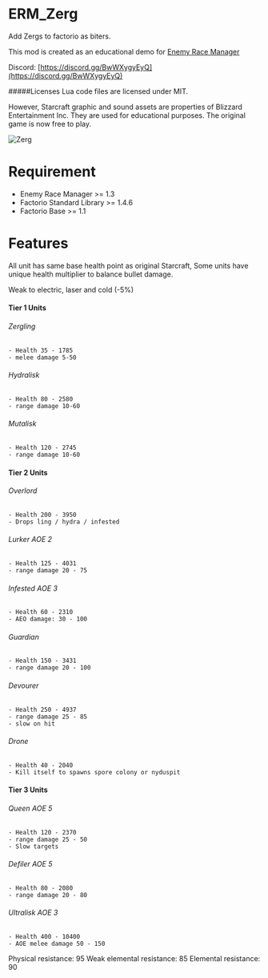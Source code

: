 # ERM_Zerg
Add Zergs to factorio as biters.

This mod is created as an educational demo for [Enemy Race Manager](https://mods.factorio.com/mod/enemyracemanager)

Discord:  [https://discord.gg/BwWXygyEyQ](https://discord.gg/BwWXygyEyQ)


#####Licenses
Lua code files are licensed under MIT.

However, Starcraft graphic and sound assets are properties of Blizzard Entertainment Inc.  They are used for educational purposes. The original game is now free to play.

![Zerg](https://mods-data.factorio.com/assets/d5713783b19c4ba3ca97ab578182e61c72ec11a0.png "Zerg")

# Requirement
* Enemy Race Manager >= 1.3
* Factorio Standard Library >= 1.4.6
* Factorio Base >= 1.1

# Features
All unit has same base health point as original Starcraft, Some units have unique health multiplier to balance bullet damage.

Weak to electric, laser and cold (-5%)

#### Tier 1 Units

######  Zergling
    - Health 35 - 1785
    - melee damage 5-50

###### Hydralisk
    - Health 80 - 2580
    - range damage 10-60

###### Mutalisk
    - Health 120 - 2745
    - range damage 10-60

#### Tier 2 Units

###### Overlord
    - Health 200 - 3950
    - Drops ling / hydra / infested

###### Lurker AOE 2
    - Health 125 - 4031
    - range damage 20 - 75

###### Infested AOE 3
    - Health 60 - 2310
    - AEO damage: 30 - 100

###### Guardian
    - Health 150 - 3431
    - range damage 20 - 100

###### Devourer
    - Health 250 - 4937
    - range damage 25 - 85
    - slow on hit

###### Drone
    - Health 40 - 2040
    - Kill itself to spawns spore colony or nyduspit

#### Tier 3 Units

###### Queen AOE 5
    - Health 120 - 2370
    - range damage 25 - 50
    - Slow targets

###### Defiler AOE 5
    - Health 80 - 2080
    - range damage 20 - 80

###### Ultralisk AOE 3
    - Health 400 - 10400
    - AOE melee damage 50 - 150

Physical resistance: 95
Weak elemental resistance: 85
Elemental resistance: 90